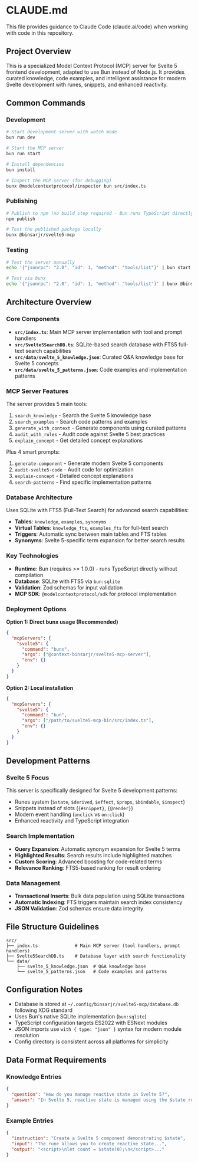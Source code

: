 # CLAUDE.md

This file provides guidance to Claude Code (claude.ai/code) when working with code in this repository.

## Project Overview

This is a specialized Model Context Protocol (MCP) server for Svelte 5 frontend development, adapted to use Bun instead of Node.js. It provides curated knowledge, code examples, and intelligent assistance for modern Svelte development with runes, snippets, and enhanced reactivity.

## Common Commands

### Development
```bash
# Start development server with watch mode
bun run dev

# Start the MCP server
bun run start

# Install dependencies
bun install

# Inspect the MCP server (for debugging)
bunx @modelcontextprotocol/inspector bun src/index.ts
```

### Publishing
```bash
# Publish to npm (no build step required - Bun runs TypeScript directly)
npm publish

# Test the published package locally
bunx @binsarjr/svelte5-mcp
```

### Testing
```bash
# Test the server manually
echo '{"jsonrpc": "2.0", "id": 1, "method": "tools/list"}' | bun start

# Test via bunx
echo '{"jsonrpc": "2.0", "id": 1, "method": "tools/list"}' | bunx @binsarjr/svelte5-mcp
```

## Architecture Overview

### Core Components

- **`src/index.ts`**: Main MCP server implementation with tool and prompt handlers
- **`src/Svelte5SearchDB.ts`**: SQLite-based search database with FTS5 full-text search capabilities
- **`src/data/svelte_5_knowledge.json`**: Curated Q&A knowledge base for Svelte 5 concepts
- **`src/data/svelte_5_patterns.json`**: Code examples and implementation patterns

### MCP Server Features

The server provides 5 main tools:
1. `search_knowledge` - Search the Svelte 5 knowledge base
2. `search_examples` - Search code patterns and examples
3. `generate_with_context` - Generate components using curated patterns
4. `audit_with_rules` - Audit code against Svelte 5 best practices
5. `explain_concept` - Get detailed concept explanations

Plus 4 smart prompts:
1. `generate-component` - Generate modern Svelte 5 components
2. `audit-svelte5-code` - Audit code for optimization
3. `explain-concept` - Detailed concept explanations
4. `search-patterns` - Find specific implementation patterns

### Database Architecture

Uses SQLite with FTS5 (Full-Text Search) for advanced search capabilities:
- **Tables**: `knowledge`, `examples`, `synonyms`
- **Virtual Tables**: `knowledge_fts`, `examples_fts` for full-text search
- **Triggers**: Automatic sync between main tables and FTS tables
- **Synonyms**: Svelte 5-specific term expansion for better search results

### Key Technologies

- **Runtime**: Bun (requires >= 1.0.0) - runs TypeScript directly without compilation
- **Database**: SQLite with FTS5 via `bun:sqlite`
- **Validation**: Zod schemas for input validation
- **MCP SDK**: `@modelcontextprotocol/sdk` for protocol implementation

### Deployment Options

**Option 1: Direct bunx usage (Recommended)**
```json
{
  "mcpServers": {
    "svelte5": {
      "command": "bunx",
      "args": ["@context-binsarjr/svelte5-mcp-server"],
      "env": {}
    }
  }
}
```

**Option 2: Local installation**
```json
{
  "mcpServers": {
    "svelte5": {
      "command": "bun",
      "args": ["/path/to/svelte5-mcp-bin/src/index.ts"],
      "env": {}
    }
  }
}
```

## Development Patterns

### Svelte 5 Focus
This server is specifically designed for Svelte 5 development patterns:
- Runes system (`$state`, `$derived`, `$effect`, `$props`, `$bindable`, `$inspect`)
- Snippets instead of slots (`{#snippet}`, `{@render}`)
- Modern event handling (`onclick` vs `on:click`)
- Enhanced reactivity and TypeScript integration

### Search Implementation
- **Query Expansion**: Automatic synonym expansion for Svelte 5 terms
- **Highlighted Results**: Search results include highlighted matches
- **Custom Scoring**: Advanced boosting for code-related terms
- **Relevance Ranking**: FTS5-based ranking for result ordering

### Data Management
- **Transactional Inserts**: Bulk data population using SQLite transactions
- **Automatic Indexing**: FTS triggers maintain search index consistency
- **JSON Validation**: Zod schemas ensure data integrity

## File Structure Guidelines

```
src/
├── index.ts              # Main MCP server (tool handlers, prompt handlers)
├── Svelte5SearchDB.ts    # Database layer with search functionality
└── data/
    ├── svelte_5_knowledge.json  # Q&A knowledge base
    └── svelte_5_patterns.json   # Code examples and patterns
```

## Configuration Notes

- Database is stored at `~/.config/binsarjr/svelte5-mcp/database.db` following XDG standard
- Uses Bun's native SQLite implementation (`bun:sqlite`)
- TypeScript configuration targets ES2022 with ESNext modules
- JSON imports use `with { type: "json" }` syntax for modern module resolution
- Config directory is consistent across all platforms for simplicity

## Data Format Requirements

### Knowledge Entries
```json
{
  "question": "How do you manage reactive state in Svelte 5?",
  "answer": "In Svelte 5, reactive state is managed using the $state rune..."
}
```

### Example Entries
```json
{
  "instruction": "Create a Svelte 5 component demonstrating $state",
  "input": "The rune allows you to create reactive state...",
  "output": "<script>\nlet count = $state(0);\n</script>..."
}
```